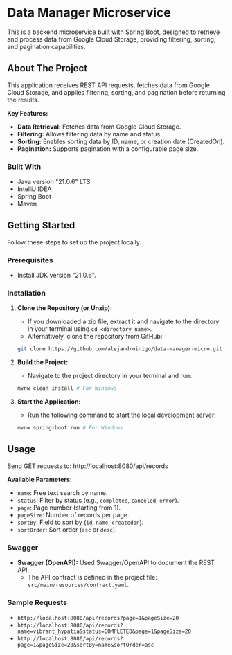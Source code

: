# Data Manager Microservice

This is a backend microservice built with Spring Boot, designed to retrieve and process data from Google Cloud Storage, providing filtering, sorting, and pagination capabilities.

## About The Project

This application receives REST API requests, fetches data from Google Cloud Storage, and applies filtering, sorting, and pagination before returning the results.

**Key Features:**

* **Data Retrieval:** Fetches data from Google Cloud Storage.
* **Filtering:** Allows filtering data by name and status.
* **Sorting:** Enables sorting data by ID, name, or creation date (CreatedOn).
* **Pagination:** Supports pagination with a configurable page size.

### Built With

* Java version "21.0.6" LTS
* IntelliJ IDEA
* Spring Boot
* Maven

## Getting Started

Follow these steps to set up the project locally.

### Prerequisites

* Install JDK version "21.0.6".

### Installation

1.  **Clone the Repository (or Unzip):**
    * If you downloaded a zip file, extract it and navigate to the directory in your terminal using `cd <directory_name>`.
    * Alternatively, clone the repository from GitHub:

    ```sh
    git clone https://github.com/alejandroinigo/data-manager-micro.git
    ```

2.  **Build the Project:**
    * Navigate to the project directory in your terminal and run:

    ```sh
    mvnw clean install # For Windows
    ```

3.  **Start the Application:**
    * Run the following command to start the local development server:

    ```sh
    mvnw spring-boot:run # For Windows
    ```

## Usage

Send GET requests to:
http://localhost:8080/api/records

**Available Parameters:**

* `name`: Free text search by name.
* `status`: Filter by status (e.g., `completed`, `canceled`, `error`).
* `page`: Page number (starting from 1).
* `pageSize`: Number of records per page.
* `sortBy`: Field to sort by (`id`, `name`, `createdon`).
* `sortOrder`: Sort order (`asc` or `desc`).

### Swagger

* **Swagger (OpenAPI):** Used Swagger/OpenAPI to document the REST API.
    * The API contract is defined in the project file: `src/main/resources/contract.yaml`.

### Sample Requests

* `http://localhost:8080/api/records?page=1&pageSize=20`
* `http://localhost:8080/api/records?name=vibrant_hypatia&status=COMPLETED&page=1&pageSize=20`
* `http://localhost:8080/api/records?page=1&pageSize=20&sortBy=name&sortOrder=asc`